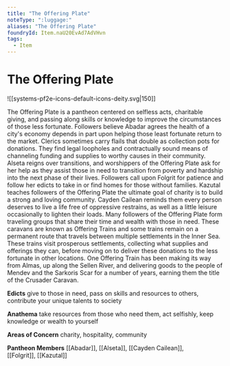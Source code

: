 ```yaml
---
title: "The Offering Plate"
noteType: ":luggage:"
aliases: "The Offering Plate"
foundryId: Item.naU20EvAd7AdVHvn
tags:
  - Item
---
```


# The Offering Plate
![[systems-pf2e-icons-default-icons-deity.svg|150]]

The Offering Plate is a pantheon centered on selfless acts, charitable giving, and passing along skills or knowledge to improve the circumstances of those less fortunate. Followers believe Abadar agrees the health of a city's economy depends in part upon helping those least fortunate return to the market. Clerics sometimes carry flails that double as collection pots for donations. They find legal loopholes and contractually sound means of channeling funding and supplies to worthy causes in their community. Alseta reigns over transitions, and worshippers of the Offering Plate ask for her help as they assist those in need to transition from poverty and hardship into the next phase of their lives. Followers call upon Folgrit for patience and follow her edicts to take in or find homes for those without families. Kazutal teaches followers of the Offering Plate the ultimate goal of charity is to build a strong and loving community. Cayden Cailean reminds them every person deserves to live a life free of oppressive restrains, as well as a little leisure occasionally to lighten their loads. Many followers of the Offering Plate form traveling groups that share their time and wealth with those in need. These caravans are known as Offering Trains and some trains remain on a permanent route that travels between multiple settlements in the Inner Sea. These trains visit prosperous settlements, collecting what supplies and offerings they can, before moving on to deliver these donations to the less fortunate in other locations. One Offering Train has been making its way from Almas, up along the Sellen River, and delivering goods to the people of Mendev and the Sarkoris Scar for a number of years, earning them the title of the Crusader Caravan.

**Edicts** give to those in need, pass on skills and resources to others, contribute your unique talents to society

**Anathema** take resources from those who need them, act selfishly, keep knowledge or wealth to yourself

**Areas of Concern** charity, hospitality, community

**Pantheon Members** [[Abadar]], [[Alseta]], [[Cayden Cailean]],  
[[Folgrit]], [[Kazutal]]
